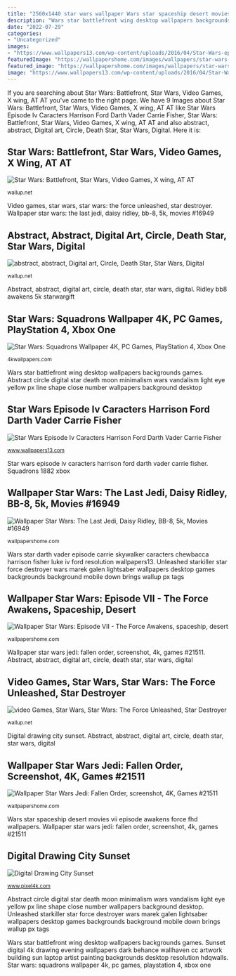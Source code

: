```yaml
---
title: "2560x1440 star wars wallpaper Wars star spaceship desert movies vii episode awakens force fhd wallpapers"
description: "Wars star battlefront wing desktop wallpapers backgrounds games"
date: "2022-07-29"
categories:
- "Uncategorized"
images:
- "https://www.wallpapers13.com/wp-content/uploads/2016/04/Star-Wars-episode-iv-caracters-Harrison-Ford-Darth-Vader-Carrie-Fisher-Luke-Skywalker-Chewbacca-Wallpaper-HD-2560x1440.jpg"
featuredImage: "https://wallpapershome.com/images/wallpapers/star-wars-jedi-fallen-order-3840x2160-screenshot-4k-21511.jpg"
featured_image: "https://wallpapershome.com/images/wallpapers/star-wars-jedi-fallen-order-3840x2160-screenshot-4k-21511.jpg"
image: "https://www.wallpapers13.com/wp-content/uploads/2016/04/Star-Wars-episode-iv-caracters-Harrison-Ford-Darth-Vader-Carrie-Fisher-Luke-Skywalker-Chewbacca-Wallpaper-HD-2560x1440.jpg"
---
```


If you are searching about Star Wars: Battlefront, Star Wars, Video Games, X wing, AT AT you've came to the right page. We have 9 Images about Star Wars: Battlefront, Star Wars, Video Games, X wing, AT AT like Star Wars Episode Iv Caracters Harrison Ford Darth Vader Carrie Fisher, Star Wars: Battlefront, Star Wars, Video Games, X wing, AT AT and also abstract, abstract, Digital art, Circle, Death Star, Star Wars, Digital. Here it is:

## Star Wars: Battlefront, Star Wars, Video Games, X Wing, AT AT

![Star Wars: Battlefront, Star Wars, Video Games, X wing, AT AT](https://wallup.net/wp-content/uploads/2015/12/224349-Star_Wars_Battlefront-Star_Wars-video_games-X-wing-AT-AT.jpg "Ridley bb8 awakens 5k starwargift")

<small>wallup.net</small>

Video games, star wars, star wars: the force unleashed, star destroyer. Wallpaper star wars: the last jedi, daisy ridley, bb-8, 5k, movies #16949

## Abstract, Abstract, Digital Art, Circle, Death Star, Star Wars, Digital

![abstract, abstract, Digital art, Circle, Death Star, Star Wars, Digital](https://wallup.net/wp-content/uploads/2018/03/20/453168-abstract-_abstract-digital_art-circle-Death_Star-Star_Wars-digital_vandalism-minimalism.jpg "Wallpaper star wars: episode vii")

<small>wallup.net</small>

Abstract, abstract, digital art, circle, death star, star wars, digital. Ridley bb8 awakens 5k starwargift

## Star Wars: Squadrons Wallpaper 4K, PC Games, PlayStation 4, Xbox One

![Star Wars: Squadrons Wallpaper 4K, PC Games, PlayStation 4, Xbox One](https://4kwallpapers.com/images/wallpapers/star-wars-squadrons-pc-games-playstation-4-xbox-one-2020-1280x720-1882.jpg "Wars star spaceship desert movies vii episode awakens force fhd wallpapers")

<small>4kwallpapers.com</small>

Wars star battlefront wing desktop wallpapers backgrounds games. Abstract circle digital star death moon minimalism wars vandalism light eye yellow px line shape close number wallpapers background desktop

## Star Wars Episode Iv Caracters Harrison Ford Darth Vader Carrie Fisher

![Star Wars Episode Iv Caracters Harrison Ford Darth Vader Carrie Fisher](https://www.wallpapers13.com/wp-content/uploads/2016/04/Star-Wars-episode-iv-caracters-Harrison-Ford-Darth-Vader-Carrie-Fisher-Luke-Skywalker-Chewbacca-Wallpaper-HD-2560x1440.jpg "Wallpaper star wars: episode vii")

<small>www.wallpapers13.com</small>

Star wars episode iv caracters harrison ford darth vader carrie fisher. Squadrons 1882 xbox

## Wallpaper Star Wars: The Last Jedi, Daisy Ridley, BB-8, 5k, Movies #16949

![Wallpaper Star Wars: The Last Jedi, Daisy Ridley, BB-8, 5k, Movies #16949](https://wallpapershome.com/images/wallpapers/star-wars-the-last-jedi-1080x1920-daisy-ridley-bb-8-5k-16949.jpg "Ridley bb8 awakens 5k starwargift")

<small>wallpapershome.com</small>

Wars star darth vader episode carrie skywalker caracters chewbacca harrison fisher luke iv ford resolution wallpapers13. Unleashed starkiller star force destroyer wars marek galen lightsaber wallpapers desktop games backgrounds background mobile down brings wallup px tags

## Wallpaper Star Wars: Episode VII - The Force Awakens, Spaceship, Desert

![Wallpaper Star Wars: Episode VII - The Force Awakens, spaceship, desert](https://wallpapershome.com/images/wallpapers/star-wars-episode-vii-the-force-awakens-1920x1080-spaceship-desert-7212.jpg "Wars star spaceship desert movies vii episode awakens force fhd wallpapers")

<small>wallpapershome.com</small>

Wallpaper star wars jedi: fallen order, screenshot, 4k, games #21511. Abstract, abstract, digital art, circle, death star, star wars, digital

## Video Games, Star Wars, Star Wars: The Force Unleashed, Star Destroyer

![video Games, Star Wars, Star Wars: The Force Unleashed, Star Destroyer](https://wallup.net/wp-content/uploads/2015/12/214956-video_games-Star_Wars-Star_Wars_The_Force_Unleashed-Star_Destroyer-lightsaber-starkiller-Galen_Marek.jpg "Wars star darth vader episode carrie skywalker caracters chewbacca harrison fisher luke iv ford resolution wallpapers13")

<small>wallup.net</small>

Digital drawing city sunset. Abstract, abstract, digital art, circle, death star, star wars, digital

## Wallpaper Star Wars Jedi: Fallen Order, Screenshot, 4K, Games #21511

![Wallpaper Star Wars Jedi: Fallen Order, screenshot, 4K, Games #21511](https://wallpapershome.com/images/wallpapers/star-wars-jedi-fallen-order-3840x2160-screenshot-4k-21511.jpg "Abstract circle digital star death moon minimalism wars vandalism light eye yellow px line shape close number wallpapers background desktop")

<small>wallpapershome.com</small>

Wars star spaceship desert movies vii episode awakens force fhd wallpapers. Wallpaper star wars jedi: fallen order, screenshot, 4k, games #21511

## Digital Drawing City Sunset

![Digital Drawing City Sunset](https://www.pixel4k.com/wp-content/uploads/2019/12/digital-drawing-city-sunset_1575662309.jpg "Wallpaper star wars: episode vii")

<small>www.pixel4k.com</small>

Abstract circle digital star death moon minimalism wars vandalism light eye yellow px line shape close number wallpapers background desktop. Unleashed starkiller star force destroyer wars marek galen lightsaber wallpapers desktop games backgrounds background mobile down brings wallup px tags

Wars star battlefront wing desktop wallpapers backgrounds games. Sunset digital 4k drawing evening wallpapers dark behance wallhaven cc artwork building sun laptop artist painting backgrounds desktop resolution hdqwalls. Star wars: squadrons wallpaper 4k, pc games, playstation 4, xbox one
